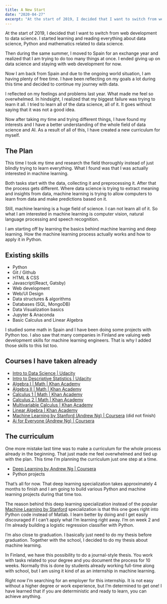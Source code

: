 ```yaml
---
title: A New Start
date: "2020-04-27"
excerpt: "At the start of 2019, I decided that I want to switch from web development to data science. I started learning and reading everything about data science, Python and mathematics related to data science."
---
```


At the start of 2019, I decided that I want to switch from web development to data science. I started learning and reading everything about data science, Python and mathematics related to data science.

Then during the same summer, I moved to Spain for an exchange year and realized that I am trying to do too many things at once. I ended giving up on data science and staying with web development for now.

Now I am back from Spain and due to the ongoing world situation, I am having plenty of free time. I have been reflecting on my goals a lot during this time and decided to continue my journey with data.

I reflected on my feelings and problems last year. What made me feel so overwhelmed. In hindsight, I realized that my biggest failure was trying to learn it all. I tried to learn all of the data science, all of it. It goes without saying that it was not a good idea.

Now after taking my time and trying different things, I have found my interests and I have a better understanding of the whole field of data science and AI. As a result of all of this, I have created a new curriculum for myself.

## The Plan

This time I took my time and research the field thoroughly instead of just blindly trying to learn everything. What I found was that I was actually interested in machine learning.

Both tasks start with the data, collecting it and preprocessing it. After that the process gets different. Where data science is trying to extract meaning and insights from data, machine learning is trying to allow computers to learn from data and make predictions based on it.

Still, machine learning is a huge field of science. I can not learn all of it. So what I am interested in machine learning is computer vision, natural language processing and speech recognition.

I am starting off by learning the basics behind machine learning and deep learning. How the machine learning process actually works and how to apply it in Python.

## Existing skills

* Python
* Git / Github
* HTML & CSS
* Javascript(React, Gatsby)
* Web development
* Web/UI Design
* Data structures & algorithms
* Databases (SQL, MongoDB)
* Data Visualization basics
* Jupyter & Anaconda
* Basic Calculus and Linear Algebra

I studied some math in Spain and I have been doing some projects with Python too. I also saw that many companies in Finland are valuing web development skills for machine learning engineers. That is why I added those skills to this list too. 

## Courses I have taken already

* [Intro to Data Science | Udacity](https://eu.udacity.com/course/intro-to-data-science--ud359)
* [Intro to Descriptive Statistics | Udacity](https://eu.udacity.com/course/intro-to-descriptive-statistics--ud827)
* [Algebra I | Math | Khan Academy](https://www.khanacademy.org/math/algebra)
* [Algebra II | Math | Khan Academy](https://www.khanacademy.org/math/algebra2)
* [Calculus 1 | Math | Khan Academy](https://www.khanacademy.org/math/calculus-1)
* [Calculus 2 | Math | Khan Academy](https://www.khanacademy.org/math/calculus-2)
* [Multivariable Calculus | Khan Academy](https://www.khanacademy.org/math/multivariable-calculus)
* [Linear Algebra | Khan Academy](https://www.khanacademy.org/math/linear-algebra)
* [Machine Learning by Stanford (Andrew Ng) | Coursera](https://www.coursera.org/learn/machine-learning) (did not finish)
* [Ai for Everyone (Andrew Ng) | Coursera](https://www.coursera.org/learn/ai-for-everyone)

## The curriculum

One more mistake last time was to make a curriculum for the whole process already in the beginning. That just made me feel overwhelmed and tied up with the plan. This time I’m planning the curriculum just one step at a time.

* [Deep Learning by Andrew Ng | Coursera](https://www.coursera.org/specializations/deep-learning)
* Python projects

That’s all for now. That deep learning specialization takes approximately 4 months to finish and I am going to build various Python and machine learning projects during that time too.

The reason behind this deep learning specialization instead of the popular [Machine Learning by Stanford](https://www.coursera.org/learn/machine-learning) specialization is that this one goes right into Python code instead of Matlab. I learn better by doing and I get easily discouraged if I can’t apply what I’m learning right away. I’m on week 2 and I’m already building a logistic regression classifier with Python.

I’m also close to graduation. I basically just need to do my thesis before graduation. Together with the school, I decided to do my thesis about machine learning.

In Finland, we have this possibility to do a journal-style thesis. You work with tasks related to your degree and you document the process for 10 weeks. Normally this is done by students already working full-time along with school, but I am using it kind of as an internship in machine learning.

Right now I’m searching for an employer for this internship. It is not easy without a higher degree or work experience, but I’m determined to get one! I have learned that if you are deterministic and ready to learn, you can achieve anything.